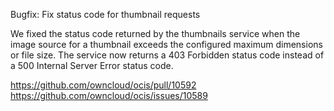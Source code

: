 Bugfix: Fix status code for thumbnail requests

We fixed the status code returned by the thumbnails service when the image
source for a thumbnail exceeds the configured maximum dimensions or file size.
The service now returns a 403 Forbidden status code instead of a 500 Internal
Server Error status code.

https://github.com/owncloud/ocis/pull/10592
https://github.com/owncloud/ocis/issues/10589
